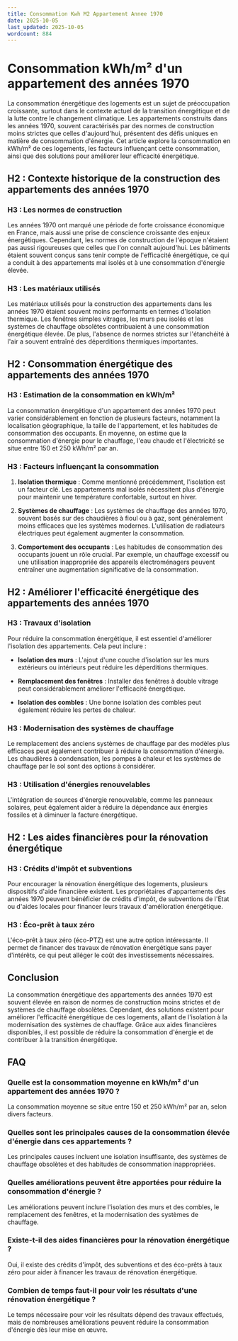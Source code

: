 ```yaml
---
title: Consommation Kwh M2 Appartement Annee 1970
date: 2025-10-05
last_updated: 2025-10-05
wordcount: 884
---
```


# Consommation kWh/m² d'un appartement des années 1970

La consommation énergétique des logements est un sujet de préoccupation croissante, surtout dans le contexte actuel de la transition énergétique et de la lutte contre le changement climatique. Les appartements construits dans les années 1970, souvent caractérisés par des normes de construction moins strictes que celles d'aujourd'hui, présentent des défis uniques en matière de consommation d'énergie. Cet article explore la consommation en kWh/m² de ces logements, les facteurs influençant cette consommation, ainsi que des solutions pour améliorer leur efficacité énergétique.

## H2 : Contexte historique de la construction des appartements des années 1970

### H3 : Les normes de construction

Les années 1970 ont marqué une période de forte croissance économique en France, mais aussi une prise de conscience croissante des enjeux énergétiques. Cependant, les normes de construction de l'époque n'étaient pas aussi rigoureuses que celles que l'on connaît aujourd'hui. Les bâtiments étaient souvent conçus sans tenir compte de l'efficacité énergétique, ce qui a conduit à des appartements mal isolés et à une consommation d'énergie élevée.

### H3 : Les matériaux utilisés

Les matériaux utilisés pour la construction des appartements dans les années 1970 étaient souvent moins performants en termes d'isolation thermique. Les fenêtres simples vitrages, les murs peu isolés et les systèmes de chauffage obsolètes contribuaient à une consommation énergétique élevée. De plus, l'absence de normes strictes sur l'étanchéité à l'air a souvent entraîné des déperditions thermiques importantes.

## H2 : Consommation énergétique des appartements des années 1970

### H3 : Estimation de la consommation en kWh/m²

La consommation énergétique d'un appartement des années 1970 peut varier considérablement en fonction de plusieurs facteurs, notamment la localisation géographique, la taille de l'appartement, et les habitudes de consommation des occupants. En moyenne, on estime que la consommation d'énergie pour le chauffage, l'eau chaude et l'électricité se situe entre 150 et 250 kWh/m² par an.

### H3 : Facteurs influençant la consommation

1. **Isolation thermique** : Comme mentionné précédemment, l'isolation est un facteur clé. Les appartements mal isolés nécessitent plus d'énergie pour maintenir une température confortable, surtout en hiver.

2. **Systèmes de chauffage** : Les systèmes de chauffage des années 1970, souvent basés sur des chaudières à fioul ou à gaz, sont généralement moins efficaces que les systèmes modernes. L'utilisation de radiateurs électriques peut également augmenter la consommation.

3. **Comportement des occupants** : Les habitudes de consommation des occupants jouent un rôle crucial. Par exemple, un chauffage excessif ou une utilisation inappropriée des appareils électroménagers peuvent entraîner une augmentation significative de la consommation.

## H2 : Améliorer l'efficacité énergétique des appartements des années 1970

### H3 : Travaux d'isolation

Pour réduire la consommation énergétique, il est essentiel d'améliorer l'isolation des appartements. Cela peut inclure :

- **Isolation des murs** : L'ajout d'une couche d'isolation sur les murs extérieurs ou intérieurs peut réduire les déperditions thermiques.

- **Remplacement des fenêtres** : Installer des fenêtres à double vitrage peut considérablement améliorer l'efficacité énergétique.

- **Isolation des combles** : Une bonne isolation des combles peut également réduire les pertes de chaleur.

### H3 : Modernisation des systèmes de chauffage

Le remplacement des anciens systèmes de chauffage par des modèles plus efficaces peut également contribuer à réduire la consommation d'énergie. Les chaudières à condensation, les pompes à chaleur et les systèmes de chauffage par le sol sont des options à considérer.

### H3 : Utilisation d'énergies renouvelables

L'intégration de sources d'énergie renouvelable, comme les panneaux solaires, peut également aider à réduire la dépendance aux énergies fossiles et à diminuer la facture énergétique.

## H2 : Les aides financières pour la rénovation énergétique

### H3 : Crédits d'impôt et subventions

Pour encourager la rénovation énergétique des logements, plusieurs dispositifs d'aide financière existent. Les propriétaires d'appartements des années 1970 peuvent bénéficier de crédits d'impôt, de subventions de l'État ou d'aides locales pour financer leurs travaux d'amélioration énergétique.

### H3 : Éco-prêt à taux zéro

L'éco-prêt à taux zéro (éco-PTZ) est une autre option intéressante. Il permet de financer des travaux de rénovation énergétique sans payer d'intérêts, ce qui peut alléger le coût des investissements nécessaires.

## Conclusion

La consommation énergétique des appartements des années 1970 est souvent élevée en raison de normes de construction moins strictes et de systèmes de chauffage obsolètes. Cependant, des solutions existent pour améliorer l'efficacité énergétique de ces logements, allant de l'isolation à la modernisation des systèmes de chauffage. Grâce aux aides financières disponibles, il est possible de réduire la consommation d'énergie et de contribuer à la transition énergétique.

## FAQ

### Quelle est la consommation moyenne en kWh/m² d'un appartement des années 1970 ?

La consommation moyenne se situe entre 150 et 250 kWh/m² par an, selon divers facteurs.

### Quelles sont les principales causes de la consommation élevée d'énergie dans ces appartements ?

Les principales causes incluent une isolation insuffisante, des systèmes de chauffage obsolètes et des habitudes de consommation inappropriées.

### Quelles améliorations peuvent être apportées pour réduire la consommation d'énergie ?

Les améliorations peuvent inclure l'isolation des murs et des combles, le remplacement des fenêtres, et la modernisation des systèmes de chauffage.

### Existe-t-il des aides financières pour la rénovation énergétique ?

Oui, il existe des crédits d'impôt, des subventions et des éco-prêts à taux zéro pour aider à financer les travaux de rénovation énergétique.

### Combien de temps faut-il pour voir les résultats d'une rénovation énergétique ?

Le temps nécessaire pour voir les résultats dépend des travaux effectués, mais de nombreuses améliorations peuvent réduire la consommation d'énergie dès leur mise en œuvre.